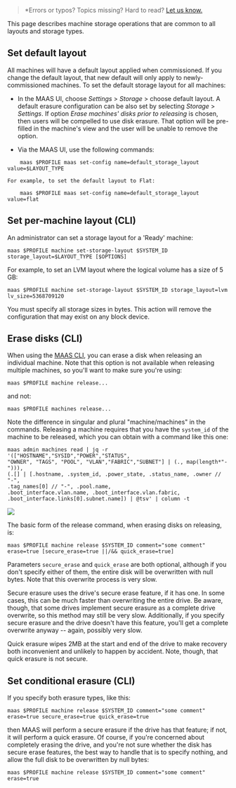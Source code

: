 > *Errors or typos? Topics missing? Hard to read? <a href="https://docs.google.com/forms/d/e/1FAIpQLScIt3ffetkaKW3gDv6FDk7CfUTNYP_HGmqQotSTtj2htKkVBw/viewform?usp=pp_url&entry.1739714854=https://maas.io/docs/how-to-manage-machine-storage" target = "_blank">Let us know.</a>

This page describes machine storage operations that are common to all layouts and storage types.

## Set default layout

All machines will have a default layout applied when commissioned. If you change the default layout, that new default will only apply to newly-commissioned machines. To set the default storage layout for all machines:

* In the MAAS UI, choose *Settings* > *Storage* > choose default layout. A default erasure configuration can be also set by selecting *Storage* > *Settings*. If option *Erase machines' disks prior to releasing* is chosen, then users will be compelled to use disk erasure. That option will be pre-filled in the machine's view and the user will be unable to remove the option.

* Via the MAAS UI, use the following commands:

```nohighlight
    maas $PROFILE maas set-config name=default_storage_layout value=$LAYOUT_TYPE
```
    
    For example, to set the default layout to Flat:
    
```nohighlight
    maas $PROFILE maas set-config name=default_storage_layout value=flat
```

## Set per-machine layout (CLI)

An administrator can set a storage layout for a 'Ready' machine:

```nohighlight
maas $PROFILE machine set-storage-layout $SYSTEM_ID storage_layout=$LAYOUT_TYPE [$OPTIONS]
```

For example, to set an LVM layout where the logical volume has a size of 5 GB:

```nohighlight
maas $PROFILE machine set-storage-layout $SYSTEM_ID storage_layout=lvm lv_size=5368709120
```

You must specify all storage sizes in bytes. This action will remove the configuration that may exist on any block device.

## Erase disks (CLI)

When using the [MAAS CLI](/t/tutorial-try-the-maas-cli/5236), you can erase a disk when releasing an individual machine. Note that this option is not available when releasing multiple machines, so you'll want to make sure you're using:

```nohighlight
maas $PROFILE machine release...
```

and not:

```nohighlight
maas $PROFILE machines release...
```

Note the difference in singular and plural "machine/machines" in the commands. Releasing a machine requires that you have the `system_id` of the machine to be released, which you can obtain with a command like this one:

```nohighlight
maas admin machines read | jq -r '(["HOSTNAME","SYSID","POWER","STATUS",
"OWNER", "TAGS", "POOL", "VLAN","FABRIC","SUBNET"] | (., map(length*"-"))),
(.[] | [.hostname, .system_id, .power_state, .status_name, .owner // "-", 
.tag_names[0] // "-", .pool.name,
.boot_interface.vlan.name, .boot_interface.vlan.fabric,
.boot_interface.links[0].subnet.name]) | @tsv' | column -t
```

<a href="https://discourse-maas-io-uploads.s3.us-east-1.amazonaws.com/original/1X/a496ac76977909f3403160ca96a1bb7224e785f5.jpeg" target = "_blank"><img src="https://discourse-maas-io-uploads.s3.us-east-1.amazonaws.com/original/1X/a496ac76977909f3403160ca96a1bb7224e785f5.jpeg">
</a>

The basic form of the release command, when erasing disks on releasing, is:

```nohighlight
maas $PROFILE machine release $SYSTEM_ID comment="some comment" erase=true [secure_erase=true ||/&& quick_erase=true]
```

Parameters `secure_erase` and `quick_erase` are both optional, although if you don't specify either of them, the entire disk will be overwritten with null bytes. Note that this overwrite process is very slow.

Secure erasure uses the drive's secure erase feature, if it has one. In some cases, this can be much faster than overwriting the entire drive. Be aware, though, that some drives implement secure erasure as a complete drive overwrite, so this method may still be very slow. Additionally, if you specify secure erasure and the drive doesn't have this feature, you'll get a complete overwrite anyway -- again, possibly very slow.

Quick erasure wipes 2MB at the start and end of the drive to make recovery both inconvenient and unlikely to happen by accident. Note, though, that quick erasure is not secure.

## Set conditional erasure (CLI)

If you specify both erasure types, like this:

```nohighlight
maas $PROFILE machine release $SYSTEM_ID comment="some comment" erase=true secure_erase=true quick_erase=true
```

then MAAS will perform a secure erasure if the drive has that feature; if not, it will perform a quick erasure. Of course, if you're concerned about completely erasing the drive, and you're not sure whether the disk has secure erase features, the best way to handle that is to specify nothing, and allow the full disk to be overwritten by null bytes:

```nohighlight
maas $PROFILE machine release $SYSTEM_ID comment="some comment" erase=true
```
